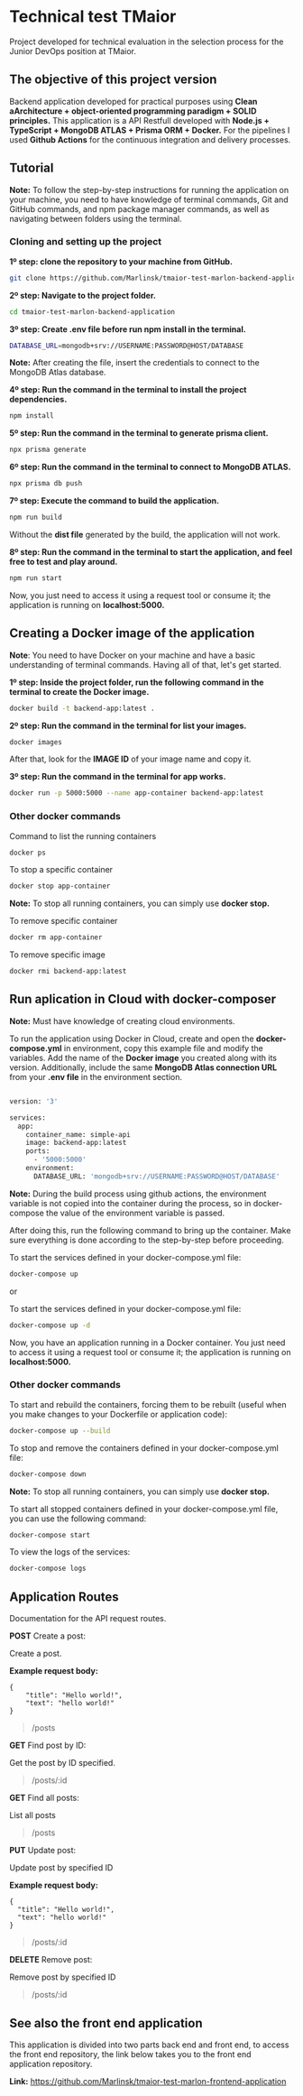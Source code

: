 # Technical test TMaior
Project developed for technical evaluation in the selection process for the Junior DevOps position at TMaior.

## The objective of this project version
Backend application developed for practical purposes using **Clean aArchitecture + object-oriented programming paradigm + SOLID principles.** This application is a API Restfull developed with **Node.js + TypeScript + MongoDB ATLAS + Prisma ORM + Docker.** For the pipelines I used **Github Actions** for the continuous integration and delivery processes.

## Tutorial
**Note:** To follow the step-by-step instructions for running the application on your machine, you need to have knowledge of terminal commands, Git and GitHub commands, and npm package manager commands, as well as navigating between folders using the terminal.

### Cloning and setting up the project
**1º step: clone the repository to your machine from GitHub.**
```bash
git clone https://github.com/Marlinsk/tmaior-test-marlon-backend-application.git
```

**2º step: Navigate to the project folder.**
```bash
cd tmaior-test-marlon-backend-application
```

**3º step: Create .env file before run npm install in the terminal.**
```bash
DATABASE_URL=mongodb+srv://USERNAME:PASSWORD@HOST/DATABASE
```
**Note:** After creating the file, insert the credentials to connect to the MongoDB Atlas database. 

**4º step: Run the command in the terminal to install the project dependencies.**
```bash
npm install
```

**5º step: Run the command in the terminal to generate prisma client.**
```bash
npx prisma generate
```

**6º step: Run the command in the terminal to connect to MongoDB ATLAS.**
```bash
npx prisma db push
```

**7º step: Execute the command to build the application.**
```bash
npm run build
```
Without the **dist file** generated by the build, the application will not work.

**8º step: Run the command in the terminal to start the application, and feel free to test and play around.**
```bash
npm run start
```

Now, you just need to access it using a request tool or consume it; the application is running on **localhost:5000.**

## Creating a Docker image of the application
**Note**: You need to have Docker on your machine and have a basic understanding of terminal commands. Having all of that, let's get started.

**1º step: Inside the project folder, run the following command in the terminal to create the Docker image.**
```bash
docker build -t backend-app:latest .
```

**2º step: Run the command in the terminal for list your images.**
```bash
docker images
```
After that, look for the **IMAGE ID** of your image name and copy it.

**3º step: Run the command in the terminal for app works.**
```bash
docker run -p 5000:5000 --name app-container backend-app:latest
```

### Other docker commands
Command to list the running containers
```bash
docker ps
```

To stop a specific container
```bash
docker stop app-container
```
**Note:** To stop all running containers, you can simply use **docker stop.**

To remove specific container
```bash
docker rm app-container
```

To remove specific image
```bash
docker rmi backend-app:latest
```

## Run aplication in Cloud with docker-composer
**Note:** Must have knowledge of creating cloud environments.

To run the application using Docker in Cloud, create and open the **docker-compose.yml** in environment, copy this example file and modify the variables. Add the name of the **Docker image** you created along with its version. Additionally, include the same **MongoDB Atlas connection URL** from your **.env file** in the environment section.

```bash

version: '3'

services:
  app:
    container_name: simple-api
    image: backend-app:latest
    ports:
      - '5000:5000'
    environment:
      DATABASE_URL: 'mongodb+srv://USERNAME:PASSWORD@HOST/DATABASE'
```

**Note:** During the build process using github actions, the environment variable is not copied into the container during the process, so in docker-compose the value of the environment variable is passed.

After doing this, run the following command to bring up the container. Make sure everything is done according to the step-by-step before proceeding.

To start the services defined in your docker-compose.yml file:
```bash
docker-compose up 
```

or

To start the services defined in your docker-compose.yml file:
```bash
docker-compose up -d
```

Now, you have an application running in a Docker container. You just need to access it using a request tool or consume it; the application is running on **localhost:5000.**

### Other docker commands
To start and rebuild the containers, forcing them to be rebuilt (useful when you make changes to your Dockerfile or application code):
```bash
docker-compose up --build
```

To stop and remove the containers defined in your docker-compose.yml file:
```bash
docker-compose down
```
**Note:** To stop all running containers, you can simply use **docker stop.**

To start all stopped containers defined in your docker-compose.yml file, you can use the following command:
```bash
docker-compose start
```

To view the logs of the services:
```bash
docker-compose logs
```

## Application Routes
Documentation for the API request routes.

**POST** Create a post: 

Create a post.

**Example request body:**
```
{
    "title": "Hello world!",
    "text": "hello world!"
}
```

> /posts

**GET** Find post by ID:

Get the post by ID specified.

> /posts/:id

**GET** Find all posts:

List all posts

> /posts

**PUT** Update post:

Update post by specified ID

**Example request body:**
```
{
  "title": "Hello world!",
  "text": "hello world!"
}
```

> /posts/:id

**DELETE** Remove post:

Remove post by specified ID

> /posts/:id

## See also the front end application
This application is divided into two parts back end and front end, to access the front end repository, the link below takes you to the front end application repository.

**Link:** https://github.com/Marlinsk/tmaior-test-marlon-frontend-application
